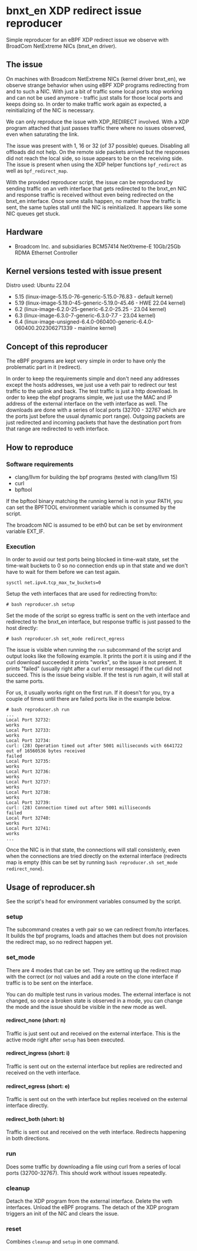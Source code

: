 # bnxt_en XDP redirect issue reproducer

Simple reproducer for an eBPF XDP redirect issue we observe with BroadCom 
NetExtreme NICs (bnxt_en driver).

## The issue

On machines with Broadcom NetExtreme NICs (kernel driver bnxt_en), we observe
strange behavior when using eBPF XDP programs redirecting from and to such a
NIC. With just a bit of traffic some local ports stop working and can not
be used anymore - traffic just stalls for those local ports and keeps doing so.
In order to make traffic work again as expected, a reinitializing of the NIC is 
necessary.

We can only reproduce the issue with XDP_REDIRECT involved. With a XDP program 
attached that just passes traffic there where no issues observed, even when
saturating the link.

The issue was present with 1, 16 or 32 (of 37 possible) queues. Disabling all
offloads did not help. On the remote side packets arrived but the responses did
not reach the local side, so issue appears to be on the receiving side. The
issue is present when using the XDP helper functions `bpf_redirect` as well as
`bpf_redirect_map`.

With the provided reproducer script, the issue can be reproduced by sending
traffic on an veth interface that gets redirected to the bnxt_en NIC and 
response traffic is received without even being redirected on the bnxt_en
interface. Once some stalls happen, no matter how the traffic is sent, the same
tuples stall until the NIC is reinitialized. It appears like some NIC queues
get stuck.

## Hardware

* Broadcom Inc. and subsidiaries BCM57414 NetXtreme-E 10Gb/25Gb RDMA Ethernet Controller

## Kernel versions tested with issue present

Distro used: Ubuntu 22.04

* 5.15 (linux-image-5.15.0-76-generic-5.15.0-76.83 - default kernel)
* 5.19 (linux-image-5.19.0-45-generic-5.19.0-45.46 - HWE 22.04 kernel)
* 6.2  (linux-image-6.2.0-25-generic-6.2.0-25.25   - 23.04 kernel)
* 6.3  (linux-image-6.3.0-7-generic-6.3.0-7.7      - 23.04 kernel)
* 6.4  (linux-image-unsigned-6.4.0-060400-generic-6.4.0-060400.202306271339 - mainline kernel)

## Concept of this reproducer

The eBPF programs are kept very simple in order to have only the problematic
part in it (redirect).

In order to keep the requirements simple and don't need any addresses except
the hosts addresses, we just use a veth pair to redirect our test traffic to the
uplink and back. The test traffic is just a http download. In order to 
keep the ebpf programs simple, we just use the MAC and IP address of the 
external interface on the veth interface as well. The downloads are done with a
series of local ports (32700 - 32767 which are the ports just before the usual
dynamic port range). Outgoing packets are just redirected and incoming packets
that have the destination port from that range are redirected to veth interface.

## How to reproduce

### Software requirements

* clang/llvm for building the bpf programs (tested with clang/llvm 15)
* curl
* bpftool

If the bpftool binary matching the running kernel is not in your PATH, you can
set the BPFTOOL environment variable which is consumed by the script.

The broadcom NIC is assumed to be eth0 but can be set by environment variable 
EXT_IF.

### Execution

In order to avoid our test ports being blocked in time-wait state, set
the time-wait buckets to 0 so no connection ends up in that state and we don't 
have to wait for them before we can test again.

```
sysctl net.ipv4.tcp_max_tw_buckets=0
```

Setup the veth interfaces that are used for redirecting from/to:

```
# bash reproducer.sh setup
```

Set the mode of the script so egress traffic is sent on the veth interface and
redirected to the bnxt_en interface, but response traffic is just passed to the
host directly:

```
# bash reproducer.sh set_mode redirect_egress
```

The issue is visible when running the `run` subcommand of the script and output 
looks like the following example. It prints the port it is using and if the curl
download succeeded it prints "works", so the issue is not present. It prints 
"failed" (usually right after a curl error message) if the curl did not succeed.
This is the issue being visible. If the test is run again, it will stall at the
same ports.

For us, it usually works right on the first run. If it doesn't for you, try a
couple of times until there are failed ports like in the example below.

```
# bash reproducer.sh run
...
Local Port 32732:
works
Local Port 32733:
works
Local Port 32734:
curl: (28) Operation timed out after 5001 milliseconds with 6641722 out of 16560536 bytes received
failed
Local Port 32735:
works
Local Port 32736:
works
Local Port 32737:
works
Local Port 32738:
works
Local Port 32739:
curl: (28) Connection timed out after 5001 milliseconds
failed
Local Port 32740:
works
Local Port 32741:
works
...
```

Once the NIC is in that state, the connections will stall consistenly, even when
the connections are tried directly on the external interface (redirects map is 
empty (this can be set by running `bash reproducer.sh set_mode redirect_none`).

## Usage of reproducer.sh

See the script's head for environment variables consumed by the script.

### setup

The subcommand creates a veth pair so we can redirect from/to interfaces. It 
builds the bpf programs, loads and attaches them but does not provision the 
redirect map, so no redirect happen yet.

### set_mode

There are 4 modes that can be set. They are setting up the redirect map with
the correct (or no) values and add a route on the clone interface if traffic
is to be sent on the interface.

You can do multiple test runs in various modes. The external interface is not
changed, so once a broken state is observed in a mode, you can change the mode
and the issue should be visible in the new mode as well.

#### redirect_none (short: n)

Traffic is just sent out and received on the external interface. This is the
active mode right after `setup` has been executed.

#### redirect_ingress (short: i)

Traffic is sent out on the external interface but replies are redirected and
received on the veth interface.

#### redirect_egress (short: e)

Traffic is sent out on the veth interface but replies received on the external
interface directly.

#### redirect_both (short: b)

Traffic is sent out and received on the veth interface. Redirects happening in
both directions.

### run

Does some traffic by downloading a file using curl from a series of local ports
(32700-32767). This should work without issues repeatedly.

### cleanup

Detach the XDP program from the external interface. Delete the veth interfaces.
Unload the eBPF programs. The detach of the XDP program triggers an init of the
NIC and clears the issue.

### reset

Combines `cleanup` and `setup` in one command.
